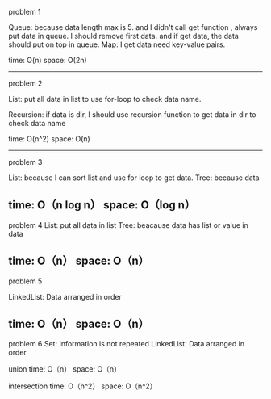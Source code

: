 problem 1 

Queue: because data length max is 5. and I didn't call get function , always put data in queue. I should remove first data.
        and if get data, the data should put on top in queue.
Map: I get data need key-value pairs.

time: O(n)
space: O(2n)

---

problem 2

List: put all data in list to use for-loop to check data name.

Recursion: if data is dir, I should use recursion function to get data in dir to check data name

time: O(n^2)
space: O(n)

---

problem 3

List: because I can sort list and use for loop to get data.
Tree: because data

time: O（n log n）
space: O（log n）
---

problem 4 
List: put all data in list
Tree: beacause data has list or value in data

time: O（n）
space: O（n）
---

problem 5

LinkedList: Data arranged in order

time: O（n）
space: O（n）
---
problem 6
Set: Information is not repeated
LinkedList: Data arranged in order

union
time: O（n）
space: O（n）

intersection
time: O（n^2）
space: O（n^2）